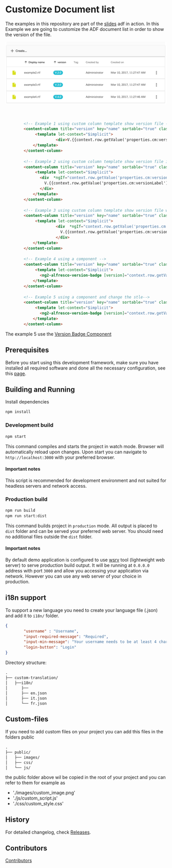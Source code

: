 # Customize Document list

The examples in this repository are part of the [slides](https://www.slideshare.net/EugenioRomano/adf-in-action-12) adf in action.
In this Example we are going to customize the ADF document list in order to show the version of the file.

<p align="center">
  <img title="browser stack" alt='browser stack' src='../assets/documentList.png'  ></img>
</p>


```html


        <!-- Example 1 using custom column template show version file -->
        <content-column title="version" key="name" sortable="true" class="full-width ellipsis-cell">
             <template let-context="$implicit">
                      <div>V.{{context.row.getValue('properties.cm:versionLabel')}}</div>
            </template>
        </content-column>

        <!-- Example 2 using custom column template show version file if present -->
        <content-column title="version" key="name" sortable="true" class="full-width ellipsis-cell">
             <template let-context="$implicit">
               <div  *ngIf="context.row.getValue('properties.cm:versionLabel')">
                 V.{{context.row.getValue('properties.cm:versionLabel')}}
               </div>
            </template>
        </content-column>

        <!-- Example 3 using custom column template show version file with style -->
        <content-column title="version" key="name" sortable="true" class="full-width ellipsis-cell">
             <template let-context="$implicit">
                      <div  *ngIf="context.row.getValue('properties.cm:versionLabel')" class="version-style">
                        V.{{context.row.getValue('properties.cm:versionLabel')}}
                      </div>
            </template>
        </content-column>

        <!-- Example 4 using a component -->
        <content-column title="version" key="name" sortable="true" class="full-width ellipsis-cell">
             <template let-context="$implicit">
               <ng2-alfresco-version-badge [version]="context.row.getValue('properties.cm:versionLabel')"></ng2-alfresco-version-badge>
            </template>
        </content-column>

        <!-- Example 5 using a component and change the stle-->
        <content-column title="version" key="name" sortable="true" class="full-width ellipsis-cell">
             <template let-context="$implicit">
               <ng2-alfresco-version-badge [version]="context.row.getValue('properties.cm:versionLabel')"></ng2-alfresco-version-badge>
            </template>
        </content-column>


```

The example 5 use the [Version Badge Component](../ng2-alfresco-version-badge/README.md)

## Prerequisites

Before you start using this development framework, make sure you have installed all required software and done all the
necessary configuration, see this [page](https://github.com/Alfresco/alfresco-ng2-components/blob/master/PREREQUISITES.md).

## Building and Running

Install dependencies

```sh
npm install
```

### Development build

```sh
npm start
```

This command compiles and starts the project in watch mode.
Browser will automatically reload upon changes.
Upon start you can navigate to `http://localhost:3000` with your preferred browser.

#### Important notes

This script is recommended for development environment and not suited for headless servers and network access.

### Production build

```sh
npm run build
npm run start:dist
```

This command builds project in `production` mode.
All output is placed to `dist` folder and can be served your preferred web server.
You should need no additional files outside the `dist` folder.

#### Important notes

By default demo application is configured to use [wsrv](https://www.npmjs.com/package/wsrv) tool (lightweight web server)
to serve production build output. It will be running at `0.0.0.0` address with port `3000` and allow you accessing your application
via network. However you can use any web server of your choice in production.

## i18n support

To support a new language you need to create your language file (.json) and add it to `i18n/` folder.

```json
{
        "username" : "Username",
        "input-required-message": "Required",
        "input-min-message": "Your username needs to be at least 4 characters.",
        "login-button": "Login"
}
```

Directory structure:
```
.
├── custom-translation/
│   ├──i18n/
│      ├──
│      ├── en.json
│      ├── it.json
│      └── fr.json
```

## Custom-files

If you need to add custom files on your project you can add this files in the folders public

```
.
├── public/
│   ├── images/
│   ├── css/
│   └── js/
```

the public folder above wil be copied in the root of your project and you can refer to them for example as

 * './images/custom_image.png'
 * './js/custom_script.js'
 * './css/custom_style.css'


## History

For detailed changelog, check [Releases](https://github.com/eromano/customize-document-list/releases).

## Contributors

[Contributors](https://github.com/eromano/customize-document-list/graphs/contributors)

